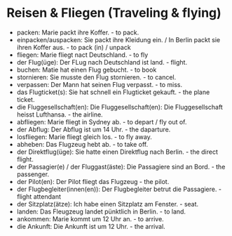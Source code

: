 # Reisen & Fliegen (Traveling & flying)

-  packen: Marie packt ihre Koffer. - to pack.
-  einpacken/auspacken: Sie packt ihre Kleidung ein. / In Berlin packt sie ihren Koffer aus. - to pack (in) / unpack
-  fliegen: Marie fliegt nact Deutschland. - to fly
-  der Flug(üge): Der FLug nach Deutschland ist land. - flight.
-  buchen: Matie hat einen Flug gebucht. - to book
-  stornieren: Sie musste den Flug stornieren. - to cancel.
-  verpassen: Der Mann hat seinen Flug verpasst. - to miss.
-  das Flugticket(s): Sie hat schnell ein Flugticket gekauft. - the plane ticket.
-  die Fluggesellschaft(en): Die Fluggesellschaft(en): Die Fluggesellschaft heisst Lufthansa. - the airline.
-  abfliegen: Marie fliegt in Sydney ab. - to depart / fly out of.
-  der Abflug: Der Abflug ist um 14 Uhr. - the daparture.
-  losfliegen: Marie fliegt gleich los. - to fly away.
-  abheben: Das Flugzeug hebt ab. - to take off.
-  der Direktflug(üge): Sie hatte einen Direktflug nach Berlin. - the direct flight.
-  der Passagier(e) / der Fluggast(äste): Die Passagiere sind an Bord. - the passenger.
-  der Pilot(en): Der Pilot fliegt das Flugzeug - the pilot.
-  der Flugbegleiter(innen(en)): Der Flugbegleiter betrut die Passagiere. - flight attendant
-  der Sitzplatz(ätze): Ich habe einen Sitzplatz am Fenster. - seat.
-  landen: Das Fleugzeug landet pünktlich in Berlin. - to land.
-  ankommen: Marie kommt um 12 Uhr an. - to arrive.
-  die Ankunft: Die Ankunft ist um 12 Uhr. - the arrival.
